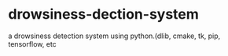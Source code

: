 # drowsiness-dection-system
a drowsiness detection system using python.(dlib, cmake, tk, pip, tensorflow, etc
